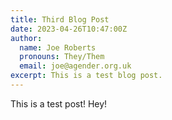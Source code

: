 ```yaml
---
title: Third Blog Post
date: 2023-04-26T10:47:00Z
author: 
  name: Joe Roberts
  pronouns: They/Them
  email: joe@agender.org.uk
excerpt: This is a test blog post.
---
```

This is a test post! Hey!
